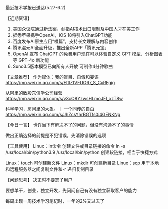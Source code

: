 最近技术学报已送达(5.27-6.2)

【近期资讯】
1. 美国众议院通过新法案，剑指AI技术出口限制及中国人才在美工作
2. 据悉苹果携手OpenAI，iOS 18将引入ChatGPT功能
3. 百度发布AI原生应用“橙篇”，支持长文理解与内容创作
4. 腾讯混元AI全面升级，推出全新APP「腾讯元宝」
5. OpenAI 宣布 ChatGPT 的免费用户现在可以体验自定义 GPT 模型、分析图表等 GPT-4o 新功能
6. Suno3.5版本模型已向所有人开放 可制作4分钟歌曲

【文章推荐】
作为媒体：我的盲目、自傲和妄语
https://mp.weixin.qq.com/s/EttlZtVFUO67_S_CxRFgig

从阿里的致股东信学公司经营
https://mp.weixin.qq.com/s/v3cO8YzwsHLmoJFI_xzT8w

科学学习，房间里的大象。｜ 一个同传的自白
https://mp.weixin.qq.com/s/JhZcsYhrBGTfs0i4GENKNg

【今日一言】
也许当下有解决不了的问题，但没有沟通不了的事情

做出正确选择的前提是不犯错误，先消除错误的选项

【工具使用】
Linux：In命令 创建文件或目录链接的命令
ln -s /usr/local/bin/python3.9 /usr/local/bin/python 创建软链接，相当于快捷方式

Linux：touch 可创建新文件
Linux：mkdir 可创建新目录
Linux：scp 用于本地和远程服务器之间复制文件和-r 递归复制目录

【问题思考】
决策时不要忘了用户

要想单干，创业，独立开发，先问问自己有没有独立获取客户的能力

每周出现一周技术学习笔记时，一年的2%又过去了
